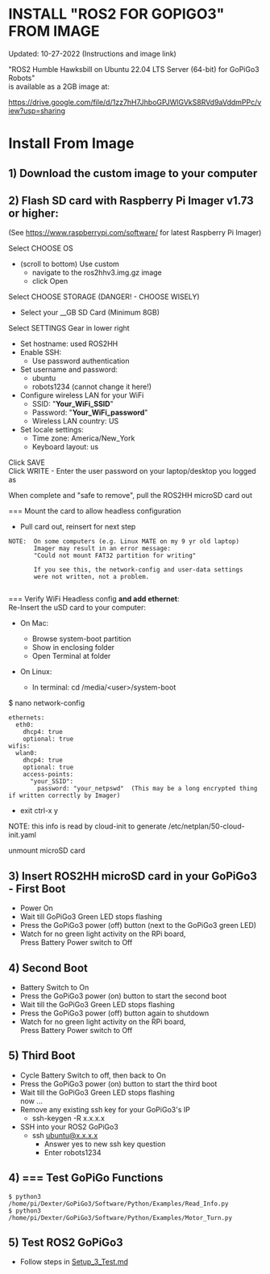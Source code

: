 # INSTALL "ROS2 FOR GOPIGO3" FROM IMAGE

Updated: 10-27-2022 (Instructions and image link)

"ROS2 Humble Hawksbill on Ubuntu 22.04 LTS Server (64-bit) for GoPiGo3 Robots"  
is available as a 2GB image at:  

https://drive.google.com/file/d/1zz7hH7JhboGPJWlGVkS8RVd9aVddmPPc/view?usp=sharing

# Install From Image
## 1) Download the custom image to your computer



## 2) Flash SD card with Raspberry Pi Imager v1.73 or higher:  
  (See https://www.raspberrypi.com/software/ for latest Raspberry Pi Imager)  
  
  Select CHOOSE OS  
  - (scroll to bottom) Use custom
    - navigate to the ros2hhv3.img.gz image
    - click Open

  Select CHOOSE STORAGE (DANGER! - CHOOSE WISELY)
  - Select your __GB SD Card (Minimum 8GB)  
  
  Select SETTINGS Gear in lower right  
  - Set hostname:  used ROS2HH  
  - Enable SSH: 
    - Use password authentication  
  - Set username and password:  
    - ubuntu
    - robots1234  (cannot change it here!)  
  - Configure wireless LAN for your WiFi
    - SSID:  "__Your_WiFi_SSID__"  
    - Password:  "__Your_WiFi_password__"  
    - Wireless LAN country:  US  
  - Set locale settings:  
    - Time zone:  America/New_York  
    - Keyboard layout: us  

  Click SAVE  
  Click WRITE
    - Enter the user password on your laptop/desktop you logged as
  
  When complete and "safe to remove", pull the ROS2HH microSD card out
  
=== Mount the card to allow headless configuration  
- Pull card out, reinsert for next step  
```
NOTE:  On some computers (e.g. Linux MATE on my 9 yr old laptop) 
       Imager may result in an error message:
       "Could not mount FAT32 partition for writing"

       If you see this, the network-config and user-data settings 
       were not written, not a problem.
       
```

=== Verify WiFi Headless config **and add ethernet**:  
Re-Insert the uSD card to your computer:
- On Mac:
  - Browse system-boot partition  
  - Show in enclosing folder   
  - Open Terminal at folder

- On Linux: 
  - In terminal: cd /media/\<user\>/system-boot


$ nano network-config  
```
ethernets:
  eth0:
    dhcp4: true
    optional: true
wifis:  
  wlan0:  
    dhcp4: true  
    optional: true             
    access-points:  
      "your_SSID":  
        password: "your_netpswd"  (This may be a long encrypted thing if written correctly by Imager)  
```
- exit ctrl-x y  

NOTE:  this info is read by cloud-init to generate /etc/netplan/50-cloud-init.yaml  


unmount microSD card  




## 3) Insert ROS2HH microSD card in your GoPiGo3 - First Boot  
  - Power On  
  - Wait till GoPiGo3 Green LED stops flashing  
  - Press the GoPiGo3 power (off) button (next to the GoPiGo3 green LED)  
  - Watch for no green light activity on the RPi board,  
    Press Battery Power switch to Off  

## 4) Second Boot  
  - Battery Switch to On  
  - Press the GoPiGo3 power (on) button to start the second boot  
  - Wait till the GoPiGo3 Green LED stops flashing  
  - Press the GoPiGo3 power (off) button again to shutdown  
  - Watch for no green light activity on the RPi board,  
    Press Battery Power switch to Off  

## 5) Third Boot  
  - Cycle Battery Switch to off, then back to On  
  - Press the GoPiGo3 power (on) button to start the third boot  
  - Wait till the GoPiGo3 Green LED stops flashing  
now ...  
  - Remove any existing ssh key for your GoPiGo3's IP  
    - ssh-keygen -R x.x.x.x  
  - SSH into your ROS2 GoPiGo3  
    - ssh ubuntu@x.x.x.x  
      - Answer yes to new ssh key question  
      - Enter robots1234  
      
## 4)  === Test GoPiGo Functions  
```
$ python3 /home/pi/Dexter/GoPiGo3/Software/Python/Examples/Read_Info.py  
$ python3 /home/pi/Dexter/GoPiGo3/Software/Python/Examples/Motor_Turn.py  
```


## 5) Test ROS2 GoPiGo3  
- Follow steps in [Setup_3_Test.md](Setup_3_Test.md)  

